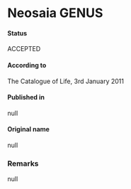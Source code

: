 Neosaia GENUS
=======

#### Status
ACCEPTED

#### According to
The Catalogue of Life, 3rd January 2011

#### Published in
null

#### Original name
null

### Remarks
null